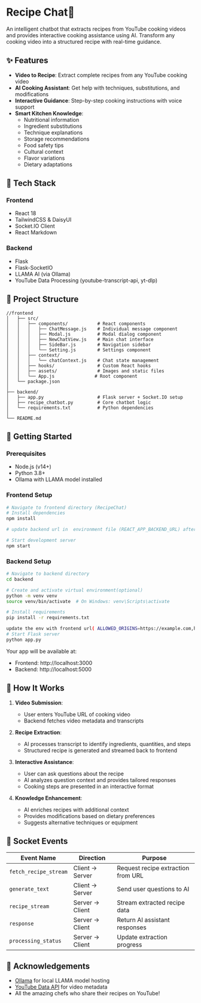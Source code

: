 # Recipe Chat🍳

An intelligent chatbot that extracts recipes from YouTube cooking videos and provides interactive cooking assistance using AI. Transform any cooking video into a structured recipe with real-time guidance.

## ✨ Features

- **Video to Recipe**: Extract complete recipes from any YouTube cooking video
- **AI Cooking Assistant**: Get help with techniques, substitutions, and modifications
- **Interactive Guidance**: Step-by-step cooking instructions with voice support
- **Smart Kitchen Knowledge**:
  - Nutritional information
  - Ingredient substitutions
  - Technique explanations
  - Storage recommendations
  - Food safety tips
  - Cultural context
  - Flavor variations
  - Dietary adaptations

## 🧰 Tech Stack

### Frontend
- React 18
- TailwindCSS & DaisyUI
- Socket.IO Client
- React Markdown

### Backend
- Flask
- Flask-SocketIO
- LLAMA AI (via Ollama)
- YouTube Data Processing (youtube-transcript-api, yt-dlp)

## 📂 Project Structure

```
//frontend
│   ├── src/
│   │   ├── components/           # React components
│   │   │   ├── ChatMessage.js    # Individual message component
│   │   │   ├── Modal.js          # Modal dialog component  
│   │   │   ├── NewChatView.js    # Main chat interface
│   │   │   ├── SideBar.js        # Navigation sidebar
│   │   │   └── Setting.js        # Settings component
│   │   ├── context/
│   │   │   └── chatContext.js    # Chat state management
│   │   ├── hooks/                # Custom React hooks
│   │   ├── assets/               # Images and static files
│   │   └── App.js               # Root component
│   └── package.json
│
├── backend/
│   ├── app.py                    # Flask server + Socket.IO setup
│   ├── recipe_chatbot.py         # Core chatbot logic
│   └── requirements.txt          # Python dependencies
│
└── README.md
```

## 🚀 Getting Started

### Prerequisites

- Node.js (v14+)
- Python 3.8+
- Ollama with LLAMA model installed

### Frontend Setup

```bash
# Navigate to frontend directory (RecipeChat)
# Install dependencies
npm install

# update backend url in  environment file (REACT_APP_BACKEND_URL) after running the backend 

# Start development server
npm start
```

### Backend Setup

```bash
# Navigate to backend directory
cd backend

# Create and activate virtual environment(optional)
python -m venv venv
source venv/bin/activate  # On Windows: venv\Scripts\activate

# Install requirements
pip install -r requirements.txt

update the env with frontend url( ALLOWED_ORIGINS=https://example.com,http://localhost:3000)
# Start Flask server
python app.py


```

Your app will be available at:
- Frontend: http://localhost:3000
- Backend: http://localhost:5000

## 🔄 How It Works

1. **Video Submission**:
   - User enters YouTube URL of cooking video
   - Backend fetches video metadata and transcripts

2. **Recipe Extraction**:
   - AI processes transcript to identify ingredients, quantities, and steps
   - Structured recipe is generated and streamed back to frontend

3. **Interactive Assistance**:
   - User can ask questions about the recipe
   - AI analyzes question context and provides tailored responses
   - Cooking steps are presented in an interactive format

4. **Knowledge Enhancement**:
   - AI enriches recipes with additional context
   - Provides modifications based on dietary preferences
   - Suggests alternative techniques or equipment

## 💬 Socket Events

| Event Name | Direction | Purpose |
|------------|-----------|---------|
| `fetch_recipe_stream` | Client → Server | Request recipe extraction from URL |
| `generate_text` | Client → Server | Send user questions to AI |
| `recipe_stream` | Server → Client | Stream extracted recipe data |
| `response` | Server → Client | Return AI assistant responses |
| `processing_status` | Server → Client | Update extraction progress |



## 🙏 Acknowledgements

- [Ollama](https://ollama.ai/) for local LLAMA model hosting
- [YouTube Data API](https://developers.google.com/youtube/v3) for video metadata
- All the amazing chefs who share their recipes on YouTube!
